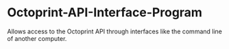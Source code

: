 # Octoprint-API-Interface-Program
Allows access to the Octoprint API through interfaces like the command line of another computer.
